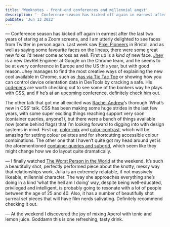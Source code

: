 ```yaml
---
title: 'Weeknotes - front-end conferences and millennial angst'
description: '— Conference season has kicked off again in earnest after the last two years of staring at a Zoom screens, and I am utterly delighted to see faces from Twitter…'
pubDate: 'Jun 13 2022'
---
```


— Conference season has kicked off again in earnest after the last two years of staring at a Zoom screens, and I am utterly delighted to see faces from Twitter in person again. Last week saw [Pixel Pioneers](https://pixelpioneers.co/) in Bristol, and as well as saying some favourite faces on the lineup, there were some great new folks I’d never come across as well. First up is a *kind of* new face. [Jhey](https://twitter.com/jh3yy) is a new DevRel Engineer at Google on the Chrome team, and he seems to be at every conference in Europe and the US this year, but with good reason. Jhey manages to find the most creative ways of explaining the new cool available in Chrome, such as [:has via Tic Tac Toe](https://codepen.io/jh3y/pen/poaOrzB) or showing how you can control device orientation data in DevTools by cracking a safe. His [codepens](https://codepen.io/jh3y/pens/) are worth checking out to see some of the bonkers way he plays with CSS, and if he’s at an upcoming conference, definitely check him out.

The other talk that got me all excited was [Rachel Andrew](https://twitter.com/rachelandrew)’s thorough ‘What’s new in CSS’ talk. CSS has been making some huge strides in the last few years, with some super exciting things reaching support very soon (container queries, anyone?), but there were a bunch of things available now (some behind flags) that I’m looking forward to digging into with design systems in mind. First up, [color-mix](https://www.smashingmagazine.com/2022/06/simplify-color-palette-css-color-mix/) and [color-contrast](https://www.smashingmagazine.com/2022/05/accessible-design-system-themes-css-color-contrast/), which will be amazing for setting colour palettes and for shortcutting accessible colour combinations. The other one that I haven’t quite got my head around yet is the aforementioned [container queries and subgrid](https://blog.logrocket.com/cascade-layers-subgrid-container-queries-whats-new-css/), which seem like they might change how we do layout quite dramatically.

— I finally watched [The Worst Person in the World](https://www.imdb.com/title/tt10370710/) at the weekend. It’s such a beautifully shot, perfectly performed piece about the knotty, messy way that relationships work. Julia is an extremely relatable, if not massively likeable, millennial character. The way she approaches everything she’s doing in a kind ‘what the hell am I doing’ way, despite being well-educated, privileged and intelligent, is probably going to resonate with a lot of people between the age of 25 and 40. Also, it has a number of beautifully shot surreal set pieces that will have film nerds salivating. Definitely recommend checking it out.

— At the weekend I discovered the joy of mixing Aperol with tonic and lemon juice. Goddamn this is one refreshing, tasty drink.

‍
